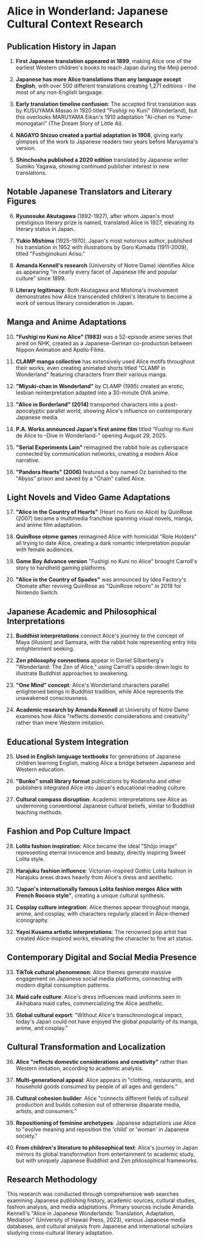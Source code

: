 # Alice in Wonderland: Japanese Cultural Context Research

## Publication History in Japan

1. **First Japanese translation appeared in 1899**, making Alice one of the earliest Western children's books to reach Japan during the Meiji period.

2. **Japanese has more Alice translations than any language except English**, with over 500 different translations creating 1,271 editions - the most of any non-English language.

3. **Early translation timeline confusion**: The accepted first translation was by KUSUYAMA Masao in 1920 titled "Fushigi no Kuni" (Wonderland), but this overlooks MARUYAMA Eikan's 1910 adaptation "Ai-chan no Yume-monogatari" (The Dream Story of Little Ai).

4. **NAGAYO Shizuo created a partial adaptation in 1908**, giving early glimpses of the work to Japanese readers two years before Maruyama's version.

5. **Shinchosha published a 2020 edition** translated by Japanese writer Sumiko Yagawa, showing continued publisher interest in new translations.

## Notable Japanese Translators and Literary Figures

6. **Ryunosuke Akutagawa** (1892-1927), after whom Japan's most prestigious literary prize is named, translated Alice in 1927, elevating its literary status in Japan.

7. **Yukio Mishima** (1925-1970), Japan's most notorious author, published his translation in 1952 with illustrations by Goro Kumada (1911-2009), titled "Fushiginokuni Arisu."

8. **Amanda Kennell's research** (University of Notre Dame) identifies Alice as appearing "in nearly every facet of Japanese life and popular culture" since 1899.

9. **Literary legitimacy**: Both Akutagawa and Mishima's involvement demonstrates how Alice transcended children's literature to become a work of serious literary consideration in Japan.

## Manga and Anime Adaptations

10. **"Fushigi no Kuni no Alice" (1983)** was a 52-episode anime series that aired on NHK, created as a Japanese-German co-production between Nippon Animation and Apollo Films.

11. **CLAMP manga collective** has extensively used Alice motifs throughout their works, even creating animated shorts titled "CLAMP in Wonderland" featuring characters from their various manga.

12. **"Miyuki-chan in Wonderland"** by CLAMP (1995) created an erotic, lesbian reinterpretation adapted into a 30-minute OVA anime.

13. **"Alice in Borderland" (2014)** transported characters into a post-apocalyptic parallel world, showing Alice's influence on contemporary Japanese media.

14. **P.A. Works announced Japan's first anime film** titled "Fushigi no Kuni de Alice to -Dive in Wonderland-" opening August 29, 2025.

15. **"Serial Experiments Lain"** reimagined the rabbit hole as cyberspace connected by communication networks, creating a modern Alice narrative.

16. **"Pandora Hearts" (2006)** featured a boy named Oz banished to the "Abyss" prison and saved by a "Chain" called Alice.

## Light Novels and Video Game Adaptations

17. **"Alice in the Country of Hearts"** (Heart no Kuni no Alice) by QuinRose (2007) became a multimedia franchise spanning visual novels, manga, and anime film adaptation.

18. **QuinRose otome games** reimagined Alice with homicidal "Role Holders" all trying to date Alice, creating a dark romantic interpretation popular with female audiences.

19. **Game Boy Advance version** "Fushigi no Kuni no Alice" brought Carroll's story to handheld gaming platforms.

20. **"Alice in the Country of Spades"** was announced by Idea Factory's Otomate after reviving QuinRose as "QuinRose reborn" in 2019 for Nintendo Switch.

## Japanese Academic and Philosophical Interpretations

21. **Buddhist interpretations** connect Alice's journey to the concept of Maya (illusion) and Samsara, with the rabbit hole representing entry into enlightenment seeking.

22. **Zen philosophy connections** appear in Daniel Silberberg's "Wonderland: The Zen of Alice," using Carroll's upside-down logic to illustrate Buddhist approaches to awakening.

23. **"One Mind" concept**: Alice's Wonderland characters parallel enlightened beings in Buddhist tradition, while Alice represents the unawakened consciousness.

24. **Academic research by Amanda Kennell** at University of Notre Dame examines how Alice "reflects domestic considerations and creativity" rather than mere Western imitation.

## Educational System Integration

25. **Used in English language textbooks** for generations of Japanese children learning English, making Alice a bridge between Japanese and Western education.

26. **"Bunko" small library format** publications by Kodansha and other publishers integrated Alice into Japan's educational reading culture.

27. **Cultural compass disruption**: Academic interpretations see Alice as undermining conventional Japanese cultural beliefs, similar to Buddhist teaching methods.

## Fashion and Pop Culture Impact

28. **Lolita fashion inspiration**: Alice became the ideal "Shōjo image" representing eternal innocence and beauty, directly inspiring Sweet Lolita style.

29. **Harajuku fashion influence**: Victorian-inspired Gothic Lolita fashion in Harajuku areas draws heavily from Alice's dress and aesthetic.

30. **"Japan's internationally famous Lolita fashion merges Alice with French Rococo style"**, creating a unique cultural synthesis.

31. **Cosplay culture integration**: Alice themes appear throughout manga, anime, and cosplay, with characters regularly placed in Alice-themed iconography.

32. **Yayoi Kusama artistic interpretations**: The renowned pop artist has created Alice-inspired works, elevating the character to fine art status.

## Contemporary Digital and Social Media Presence

33. **TikTok cultural phenomenon**: Alice themes generate massive engagement on Japanese social media platforms, connecting with modern digital consumption patterns.

34. **Maid cafe culture**: Alice's dress influences maid uniforms seen in Akihabara maid cafes, commercializing the Alice aesthetic.

35. **Global cultural export**: "Without Alice's transchronological impact, today's Japan could not have enjoyed the global popularity of its manga, anime, and cosplay."

## Cultural Transformation and Localization

36. **Alice "reflects domestic considerations and creativity"** rather than Western imitation, according to academic analysis.

37. **Multi-generational appeal**: Alice appears in "clothing, restaurants, and household goods consumed by people of all ages and genders."

38. **Cultural cohesion builder**: Alice "connects different fields of cultural production and builds cohesion out of otherwise disparate media, artists, and consumers."

39. **Repositioning of feminine archetypes**: Japanese adaptations use Alice to "evolve meaning and reposition the 'child' or 'woman' in Japanese society."

40. **From children's literature to philosophical text**: Alice's journey in Japan mirrors its global transformation from entertainment to academic study, but with uniquely Japanese Buddhist and Zen philosophical frameworks.

## Research Methodology

This research was conducted through comprehensive web searches examining Japanese publishing history, academic sources, cultural studies, fashion analysis, and media adaptations. Primary sources include Amanda Kennell's "Alice in Japanese Wonderlands: Translation, Adaptation, Mediation" (University of Hawaii Press, 2023), various Japanese media databases, and cultural analysis from Japanese and international scholars studying cross-cultural literary adaptation.
